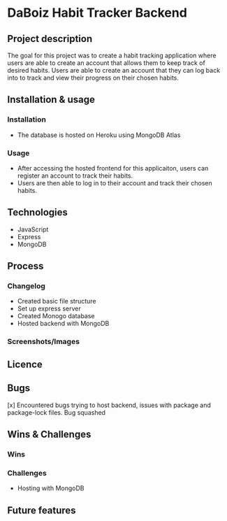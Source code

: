 # DaBoiz Habit Tracker Backend
## Project description
The goal for this project was to create a habit tracking application where users are able to create an account that allows them to keep track of desired habits. Users are able to create an account that they can log back into to track and view their progress on their chosen habits.

## Installation & usage
### Installation
- The database is hosted on Heroku using MongoDB Atlas

### Usage
- After accessing the hosted frontend for this applicaiton, users can register an account to track their habits.
- Users are then able to log in to their account and track their chosen habits.

## Technologies
- JavaScript
- Express
- MongoDB

## Process
### Changelog
- Created basic file structure
- Set up express server
- Created Monogo database
- Hosted backend with MongoDB

### Screenshots/Images

## Licence 

## Bugs
[x] Encountered bugs trying to host backend, issues with package and package-lock files. Bug squashed

## Wins & Challenges
### Wins

### Challenges
- Hosting with MongoDB

## Future features
